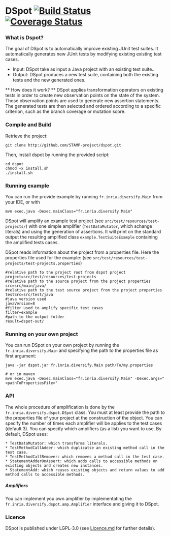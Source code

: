 DSpot [![Build Status](https://travis-ci.org/STAMP-project/dspot.svg?branch=master)](https://travis-ci.org/STAMP-project/dspot)[![Coverage Status](https://coveralls.io/repos/github/STAMP-project/dspot/badge.svg?branch=master)](https://coveralls.io/github/STAMP-project/dspot?branch=master)
=====================================================================================================================

### What is Dspot?

The goal of DSpot is to automatically improve existing JUnit test suites.
It automatically generates new JUnit tests by modifying existing  existing test cases.

- Input: DSpot take as input a Java project with an existing test suite..
- Output: DSpot produces a new test suite, containing both the existing tests and the new generated ones.

** How does it work? ** DSpot applies transformation operators on existing tests in order to create new observation points on the state of the system. Those observation points are used to generate new assertion statements. The generated tests are then selected and ordered according to a specific criterion, such as the branch coverage or mutation score.

### Compile and Build

Retrieve the project:
```
git clone http://github.com/STAMP-project/dspot.git
```

Then, install dspot by running the provided script:
```
cd dspot
chmod +x install.sh
./install.sh
```

### Running example

You can run the provide example by running `fr.inria.diversify.Main` from your IDE, or with
```
mvn exec.java -Dexec.mainClass="fr.inria.diversify.Main"
```

DSpot will amplify an example test project (see `src/test/resources/test-projects/`) with one simple amplifier (`TestDataMutator`, which schange literals) and using the generation of assertions.
It will print on the standard output the resulting amplified class `example.TestSuiteExample` containing the amplified tests cases.

DSpot reads information about the project from a properties file. Here the properties file used for the example: (see `src/test/resources/test-projects/test-projects.properties`)

```properties
#relative path to the project root from dspot project
project=src/test/resources/test-projects
#relative path to the source project from the project properties
src=src/main/java/
#relative path to the test source project from the project properties
testSrc=src/test/java
#java version used
javaVersion=8
#filter used to amplify specific test cases
filter=example
#path to the output folder
result=dspot-out/
```

### Running on your own project

You can run DSpot on your own project by running the `fr.inria.diversify.Main` and specifying the path to the properties file as first argument:
```
java -jar dspot.jar fr.inria.diversify.Main path/To/my.properties

# or in maven
mvn exec.java -Dexec.mainClass="fr.inria.diversify.Main" -Dexec.args="<pathToPropertiesFile>"
```

### API

The whole procedure of amplification is done by the `fr.inria.diversify.dspot.DSpot` class. 
You must at least provide the path to the properties file of your project at the construction of the object.
You can specify the number of times each amplifier will be applies to the test cases (default 3).
You can specify which amplifiers (as a list) you want to use. By default, DSpot uses: 

    * TestDataMutator: which transforms literals.
    * TestMethodCallAdder: which duplicatse an existing method call in the test case.
    * TestMethodCallRemover: which removes a method call in the test case.
    * StatementAdderOnAssert: which adds calls to accessible methods on existing objects and creates new instances.
    * StatementAdd: which reuses existing objects and return values to add method calls to accessible methods.

##### Amplifiers

You can implement you own amplifier by implementating the `fr.inria.diversify.dspot.amp.Amplifier` interface and giving it to DSpot.


### Licence

DSpot is published under LGPL-3.0 (see [Licence.md](https://github.com/STAMP-project/dspot/blob/master/Licence.md) for further details).
